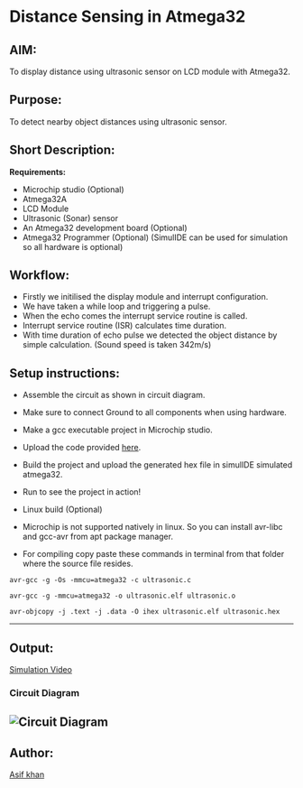# Distance Sensing in Atmega32
## AIM:
To display distance using ultrasonic sensor on LCD module with Atmega32.

## Purpose:
To detect nearby object distances using ultrasonic sensor.

## Short Description:
**Requirements:**
- Microchip studio (Optional)
- Atmega32A
- LCD Module
- Ultrasonic (Sonar) sensor
- An Atmega32 development board (Optional)
- Atmega32 Programmer (Optional)
(SimulIDE can be used for simulation so all hardware is optional)

## Workflow:
- Firstly we initilised the display module and interrupt configuration.
- We have taken a while loop and triggering a pulse.
- When the echo comes the interrupt service routine is called.
- Interrupt service routine (ISR) calculates time duration.
- With time duration of echo pulse we detected the object distance by simple calculation. (Sound speed is taken 342m/s)

## Setup instructions:
- Assemble the circuit as shown in circuit diagram.
- Make sure to connect Ground to all components when using hardware.
- Make a gcc executable project in Microchip studio. 
- Upload the code provided [here](https://github.com/prathimacode-hub/IoT-Spot/blob/main/Atmel/Distance%20Sensing/distance_sensing.c).
- Build the project and upload the generated hex file in simulIDE simulated atmega32.
- Run to see the project in action!

- Linux build (Optional)
- Microchip is not supported natively in linux. So you can install avr-libc and gcc-avr from apt package manager.
- For compiling copy paste these commands in terminal from that folder where the source file resides.

```
avr-gcc -g -Os -mmcu=atmega32 -c ultrasonic.c
```

```
avr-gcc -g -mmcu=atmega32 -o ultrasonic.elf ultrasonic.o
```

```
avr-objcopy -j .text -j .data -O ihex ultrasonic.elf ultrasonic.hex
```
------------
## Output:
[Simulation Video](https://github.com/prathimacode-hub/IoT-Spot/blob/main/Atmel/Distance%20Sensing/Gallery/simulation_video.mkv)

### Circuit Diagram
![Circuit Diagram](https://github.com/prathimacode-hub/IoT-Spot/blob/main/Atmel/Distance%20Sensing/Gallery/circuit_diagram.png)
------------

## Author:
[Asif khan](https://github.com/khanasif786)
